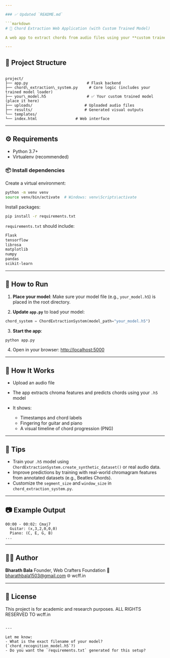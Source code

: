 ```yaml
---

### ✅ Updated `README.md`

```markdown
# 🎵 Chord Extraction Web Application (with Custom Trained Model)

A web app to extract chords from audio files using your **custom trained neural network model** (`.h5`). It displays chord charts and visualizes the chord progression for both piano and guitar.

---
```


## 📁 Project Structure

```

project/
├── app.py                          # Flask backend
├── chord\_extraction\_system.py     # Core logic (includes your trained model loader)
├── your\_model.h5                  # ✅ Your custom trained model (place it here)
├── uploads/                       # Uploaded audio files
├── results/                       # Generated visual outputs
└── templates/
└── index.html                 # Web interface

````

---

## ⚙️ Requirements

- Python 3.7+
- Virtualenv (recommended)

### 📦 Install dependencies

Create a virtual environment:

```bash
python -m venv venv
source venv/bin/activate  # Windows: venv\Scripts\activate
````

Install packages:

```bash
pip install -r requirements.txt
```

`requirements.txt` should include:

```txt
Flask
tensorflow
librosa
matplotlib
numpy
pandas
scikit-learn
```

---

## 🚀 How to Run

1. **Place your model**: Make sure your model file (e.g., `your_model.h5`) is placed in the root directory.

2. **Update `app.py`** to load your model:

```python
chord_system = ChordExtractionSystem(model_path="your_model.h5")
```

3. **Start the app**:

```bash
python app.py
```

4. Open in your browser: [http://localhost:5000](http://localhost:5000)

---

## 🧠 How It Works

* Upload an audio file
* The app extracts chroma features and predicts chords using your `.h5` model
* It shows:

  * Timestamps and chord labels
  * Fingering for guitar and piano
  * A visual timeline of chord progression (PNG)

---

## 🎯 Tips

* Train your `.h5` model using `ChordExtractionSystem.create_synthetic_dataset()` or real audio data.
* Improve predictions by training with real-world chromagram features from annotated datasets (e.g., Beatles Chords).
* Customize the `segment_size` and `window_size` in `chord_extraction_system.py`.

---

## 📷 Example Output

```
00:00 - 00:02: Cmaj7
  Guitar: (x,3,2,0,0,0)
  Piano: (C, E, G, B)
...
```

---

## 🧑‍💻 Author

**Bharath Bala**
Founder, Web Crafters Foundation
📧 [bharathbala1503@gmail.com](mailto:bharathbala1503@gmail.com)
🌐 wcff.in

---

## 📄 License

This project is for academic and research purposes.  ALL RIGHTS RESERVED TO wcff.in

```

---

Let me know:
- What is the exact filename of your model? (`chord_recognition_model.h5`?)
- Do you want the `requirements.txt` generated for this setup?
```
